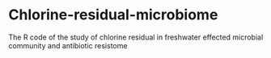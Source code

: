 # Chlorine-residual-microbiome
The R code of the study of chlorine residual in freshwater effected microbial community and antibiotic resistome
